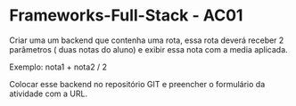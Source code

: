 # Frameworks-Full-Stack - AC01

Criar uma um backend que contenha uma rota, essa rota deverá receber 2 parâmetros ( duas notas do aluno) e exibir essa nota com a media aplicada.

Exemplo: nota1 + nota2 / 2

Colocar esse backend no repositório GIT e preencher o formulário da atividade com a URL.
